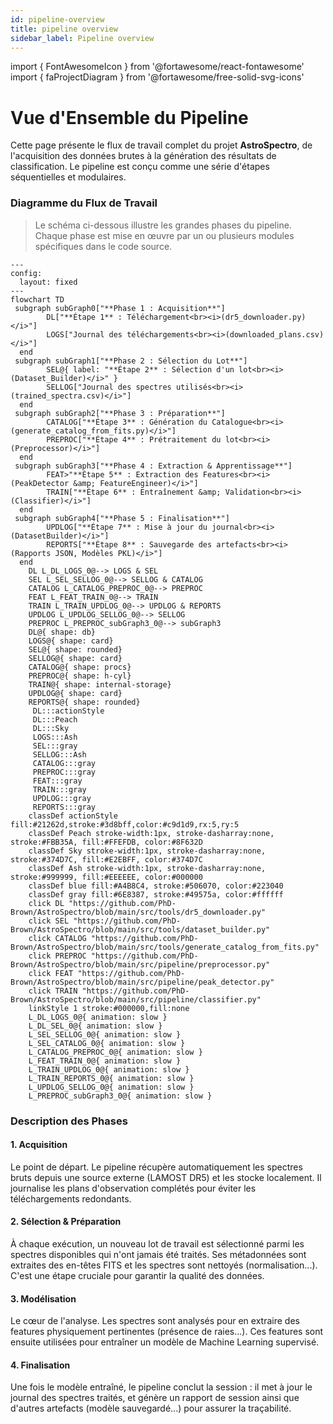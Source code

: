 ```yaml
---
id: pipeline-overview
title: pipeline overview
sidebar_label: Pipeline overview
---
```


<!-- To be ompleted  -->

import { FontAwesomeIcon } from '@fortawesome/react-fontawesome'
import { faProjectDiagram } from '@fortawesome/free-solid-svg-icons'

# <FontAwesomeIcon icon={faProjectDiagram} /> Vue d'Ensemble du Pipeline

Cette page présente le flux de travail complet du projet **AstroSpectro**, de l'acquisition des données brutes à la génération des résultats de classification. Le pipeline est conçu comme une série d'étapes séquentielles et modulaires.

### Diagramme du Flux de Travail

> Le schéma ci-dessous illustre les grandes phases du pipeline. Chaque phase est mise en œuvre par un ou plusieurs modules spécifiques dans le code source.


<div style={{textAlign: 'center', backgroundColor: 'var(--ifm-background-color-secondary)', padding: '1rem', borderRadius: 'var(--ifm-card-border-radius)'}}>

```mermaid
---
config:
  layout: fixed
---
flowchart TD
 subgraph subGraph0["**Phase 1 : Acquisition**"]
        DL["**Étape 1** : Téléchargement<br><i>(dr5_downloader.py)</i>"]
        LOGS["Journal des téléchargements<br><i>(downloaded_plans.csv)</i>"]
  end
 subgraph subGraph1["**Phase 2 : Sélection du Lot**"]
        SEL@{ label: "**Étape 2** : Sélection d'un lot<br><i>(Dataset_Builder)</i>" }
        SELLOG["Journal des spectres utilisés<br><i>(trained_spectra.csv)</i>"]
  end
 subgraph subGraph2["**Phase 3 : Préparation**"]
        CATALOG["**Étape 3** : Génération du Catalogue<br><i>(generate_catalog_from_fits.py)</i>"]
        PREPROC["**Étape 4** : Prétraitement du lot<br><i>(Preprocessor)</i>"]
  end
 subgraph subGraph3["**Phase 4 : Extraction & Apprentissage**"]
        FEAT>"**Étape 5** : Extraction des Features<br><i>(PeakDetector &amp; FeatureEngineer)</i>"]
        TRAIN["**Étape 6** : Entraînement &amp; Validation<br><i>(Classifier)</i>"]
  end
 subgraph subGraph4["**Phase 5 : Finalisation**"]
        UPDLOG["**Étape 7** : Mise à jour du journal<br><i>(DatasetBuilder)</i>"]
        REPORTS["**Étape 8** : Sauvegarde des artefacts<br><i>(Rapports JSON, Modèles PKL)</i>"]
  end
    DL L_DL_LOGS_0@--> LOGS & SEL
    SEL L_SEL_SELLOG_0@--> SELLOG & CATALOG
    CATALOG L_CATALOG_PREPROC_0@--> PREPROC
    FEAT L_FEAT_TRAIN_0@--> TRAIN
    TRAIN L_TRAIN_UPDLOG_0@--> UPDLOG & REPORTS
    UPDLOG L_UPDLOG_SELLOG_0@--> SELLOG
    PREPROC L_PREPROC_subGraph3_0@--> subGraph3
    DL@{ shape: db}
    LOGS@{ shape: card}
    SEL@{ shape: rounded}
    SELLOG@{ shape: card}
    CATALOG@{ shape: procs}
    PREPROC@{ shape: h-cyl}
    TRAIN@{ shape: internal-storage}
    UPDLOG@{ shape: card}
    REPORTS@{ shape: rounded}
     DL:::actionStyle
     DL:::Peach
     DL:::Sky
     LOGS:::Ash
     SEL:::gray
     SELLOG:::Ash
     CATALOG:::gray
     PREPROC:::gray
     FEAT:::gray
     TRAIN:::gray
     UPDLOG:::gray
     REPORTS:::gray
    classDef actionStyle fill:#21262d,stroke:#3d8bff,color:#c9d1d9,rx:5,ry:5
    classDef Peach stroke-width:1px, stroke-dasharray:none, stroke:#FBB35A, fill:#FFEFDB, color:#8F632D
    classDef Sky stroke-width:1px, stroke-dasharray:none, stroke:#374D7C, fill:#E2EBFF, color:#374D7C
    classDef Ash stroke-width:1px, stroke-dasharray:none, stroke:#999999, fill:#EEEEEE, color:#000000
    classDef blue fill:#A4B8C4, stroke:#506070, color:#223040
    classDef gray fill:#6E8387, stroke:#49575a, color:#ffffff
    click DL "https://github.com/PhD-Brown/AstroSpectro/blob/main/src/tools/dr5_downloader.py"
    click SEL "https://github.com/PhD-Brown/AstroSpectro/blob/main/src/tools/dataset_builder.py"
    click CATALOG "https://github.com/PhD-Brown/AstroSpectro/blob/main/src/tools/generate_catalog_from_fits.py"
    click PREPROC "https://github.com/PhD-Brown/AstroSpectro/blob/main/src/pipeline/preprocessor.py"
    click FEAT "https://github.com/PhD-Brown/AstroSpectro/blob/main/src/pipeline/peak_detector.py"
    click TRAIN "https://github.com/PhD-Brown/AstroSpectro/blob/main/src/pipeline/classifier.py"
    linkStyle 1 stroke:#000000,fill:none
    L_DL_LOGS_0@{ animation: slow } 
    L_DL_SEL_0@{ animation: slow } 
    L_SEL_SELLOG_0@{ animation: slow } 
    L_SEL_CATALOG_0@{ animation: slow } 
    L_CATALOG_PREPROC_0@{ animation: slow } 
    L_FEAT_TRAIN_0@{ animation: slow } 
    L_TRAIN_UPDLOG_0@{ animation: slow } 
    L_TRAIN_REPORTS_0@{ animation: slow } 
    L_UPDLOG_SELLOG_0@{ animation: slow } 
    L_PREPROC_subGraph3_0@{ animation: slow }

```

</div>

### Description des Phases

<div className="card-demo">
<div className="card margin-bottom--md">
<div className="card__header"><h4>1. Acquisition</h4></div>
<div className="card__body">
Le point de départ. Le pipeline récupère automatiquement les spectres bruts depuis une source externe (LAMOST DR5) et les stocke localement. Il journalise les plans d'observation complétés pour éviter les téléchargements redondants.
</div>
</div>
<div className="card margin-bottom--md">
<div className="card__header"><h4>2. Sélection & Préparation</h4></div>
<div className="card__body">
À chaque exécution, un nouveau lot de travail est sélectionné parmi les spectres disponibles qui n'ont jamais été traités. Ses métadonnées sont extraites des en-têtes FITS et les spectres sont nettoyés (normalisation...). C'est une étape cruciale pour garantir la qualité des données.
</div>
</div>
<div className="card margin-bottom--md">
<div className="card__header"><h4>3. Modélisation</h4></div>
<div className="card__body">
Le cœur de l'analyse. Les spectres sont analysés pour en extraire des features physiquement pertinentes (présence de raies...). Ces features sont ensuite utilisées pour entraîner un modèle de Machine Learning supervisé.
</div>
</div>
<div className="card margin-bottom--md">
<div className="card__header"><h4>4. Finalisation</h4></div>
<div className="card__body">
Une fois le modèle entraîné, le pipeline conclut la session : il met à jour le journal des spectres traités, et génère un rapport de session ainsi que d'autres artefacts (modèle sauvegardé...) pour assurer la traçabilité.
</div>
</div>
</div>